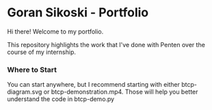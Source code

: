 # Goran Sikoski - Portfolio
Hi there! Welcome to my portfolio.

This repository highlights the work that I've done with Penten over the course of my internship.

### Where to Start
You can start anywhere, but I recommend starting with either btcp-diagram.svg or btcp-demonstration.mp4.
Those will help you better understand the code in btcp-demo.py
